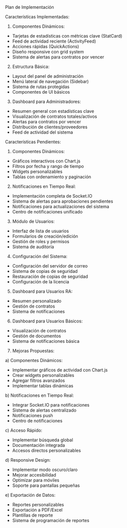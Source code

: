 Plan de Implementación

Características Implementadas:

1. Componentes Dinámicos:
- Tarjetas de estadísticas con métricas clave (StatCard)
- Feed de actividad reciente (ActivityFeed)
- Acciones rápidas (QuickActions)
- Diseño responsive con grid system
- Sistema de alertas para contratos por vencer

2. Estructura Básica:
- Layout del panel de administración
- Menú lateral de navegación (Sidebar)
- Sistema de rutas protegidas
- Componentes de UI básicos

3. Dashboard para Administradores:
- Resumen general con estadísticas clave
- Visualización de contratos totales/activos
- Alertas para contratos por vencer
- Distribución de clientes/proveedores
- Feed de actividad del sistema

Características Pendientes:

1. Componentes Dinámicos:
- Gráficos interactivos con Chart.js
- Filtros por fecha y rango de tiempo
- Widgets personalizables
- Tablas con ordenamiento y paginación

2. Notificaciones en Tiempo Real:
- Implementación completa de Socket.IO
- Sistema de alertas para aprobaciones pendientes
- Notificaciones para actualizaciones del sistema
- Centro de notificaciones unificado

3. Módulo de Usuarios:
- Interfaz de lista de usuarios
- Formularios de creación/edición
- Gestión de roles y permisos
- Sistema de auditoría

4. Configuración del Sistema:
- Configuración del servidor de correo
- Sistema de copias de seguridad
- Restauración de copias de seguridad
- Configuración de la licencia

5. Dashboard para Usuarios RA:
- Resumen personalizado
- Gestión de contratos
- Sistema de notificaciones

6. Dashboard para Usuarios Básicos:
- Visualización de contratos
- Gestión de documentos
- Sistema de notificaciones básica

7. Mejoras Propuestas:

a) Componentes Dinámicos:
- Implementar gráficos de actividad con Chart.js
- Crear widgets personalizables
- Agregar filtros avanzados
- Implementar tablas dinámicas

b) Notificaciones en Tiempo Real:
- Integrar Socket.IO para notificaciones
- Sistema de alertas centralizado
- Notificaciones push
- Centro de notificaciones

c) Acceso Rápido:
- Implementar búsqueda global
- Documentación integrada
- Accesos directos personalizables

d) Responsive Design:
- Implementar modo oscuro/claro
- Mejorar accesibilidad
- Optimizar para móviles
- Soporte para pantallas pequeñas

e) Exportación de Datos:
- Reportes personalizables
- Exportación a PDF/Excel
- Plantillas de reporte
- Sistema de programación de reportes
